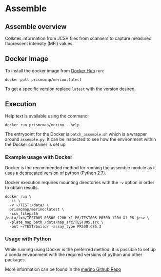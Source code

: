 # Assemble

## Assemble overview

Collates information from JCSV files from scanners to capture measured fluorescent intensity (MFI) values.

## Docker image

To install the docker image from [Docker Hub](https://hub.docker.com/repository/docker/prismcmap/merino) run:

```
docker pull prismcmap/merino:latest
```

To get a specific version replace `latest` with the version desired.

## Execution

Help text is available using the command: 

```
docker run prismcmap/merino --help
```

The entrypoint for the Docker is `batch_assemble.sh` which is a wrapper around `assemble.py`. It can be inspected to see how the environment within the Docker container is set up

### Example usage with Docker

Docker is the recommended method for running the assemble module as it uses a deprecated version of python (Python 2.7). 

Docker execution requires mounting directories with the `-v` option in order to obtain results.


```
docker run \
  -it \
  -v ~/TEST:/data/ \
  prismcmap/merino:latest \
  -csv_filepath /data/lxb/TEST005_PR500_120H_X1_P6/TEST005_PR500_120H_X1_P6.jcsv \
  -plate_map_path /data/map_src/TEST005.src \
  -out ~/TEST/build/ -assay_type PR500.CS5.3
```

### Usage with Python

While running using Docker is the preferred method, it is possible to set up a conda environment with the required versions of python and other packages.

More information can be found in the [merino Github Repo](https://github.com/cmap/merino)





